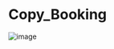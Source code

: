 # Copy_Booking
![image](https://user-images.githubusercontent.com/87224103/220365363-25537ff9-f06d-45b7-b8b5-ac2d7cae0629.png)
